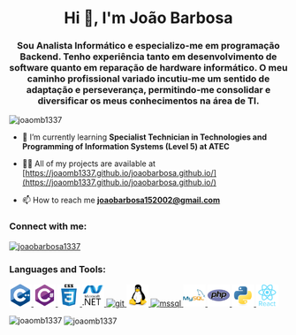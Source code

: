 <h1 align="center">Hi 👋, I'm João Barbosa</h1>
<h3 align="center">Sou Analista Informático e especializo-me em programação Backend. Tenho experiência tanto em desenvolvimento de software quanto em reparação de hardware informático. O meu caminho profissional variado incutiu-me um sentido de adaptação e perseverança, permitindo-me consolidar e diversificar os meus conhecimentos na área de TI.</h3>

<p align="left"> <img src="https://komarev.com/ghpvc/?username=joaomb1337&label=Profile%20views&color=0e75b6&style=flat" alt="joaomb1337" /> </p>

- 🌱 I’m currently learning **Specialist Technician in Technologies and Programming of Information Systems (Level 5) at ATEC**

- 👨‍💻 All of my projects are available at [https://joaomb1337.github.io/joaobarbosa.github.io/](https://joaomb1337.github.io/joaobarbosa.github.io/)

- 📫 How to reach me **joaobarbosa152002@gmail.com**

<h3 align="left">Connect with me:</h3>
<p align="left">
<a href="https://linkedin.com/in/joaobarbosa1337" target="blank"><img align="center" src="https://raw.githubusercontent.com/rahuldkjain/github-profile-readme-generator/master/src/images/icons/Social/linked-in-alt.svg" alt="joaobarbosa1337" height="30" width="40" /></a>
</p>

<h3 align="left">Languages and Tools:</h3>
<p align="left"> <a href="https://www.w3schools.com/cpp/" target="_blank" rel="noreferrer"> <img src="https://raw.githubusercontent.com/devicons/devicon/master/icons/cplusplus/cplusplus-original.svg" alt="cplusplus" width="40" height="40"/> </a> <a href="https://www.w3schools.com/cs/" target="_blank" rel="noreferrer"> <img src="https://raw.githubusercontent.com/devicons/devicon/master/icons/csharp/csharp-original.svg" alt="csharp" width="40" height="40"/> </a> <a href="https://www.w3schools.com/css/" target="_blank" rel="noreferrer"> <img src="https://raw.githubusercontent.com/devicons/devicon/master/icons/css3/css3-original-wordmark.svg" alt="css3" width="40" height="40"/> </a> <a href="https://dotnet.microsoft.com/" target="_blank" rel="noreferrer"> <img src="https://raw.githubusercontent.com/devicons/devicon/master/icons/dot-net/dot-net-original-wordmark.svg" alt="dotnet" width="40" height="40"/> </a> <a href="https://git-scm.com/" target="_blank" rel="noreferrer"> <img src="https://www.vectorlogo.zone/logos/git-scm/git-scm-icon.svg" alt="git" width="40" height="40"/> </a> <a href="https://www.linux.org/" target="_blank" rel="noreferrer"> <img src="https://raw.githubusercontent.com/devicons/devicon/master/icons/linux/linux-original.svg" alt="linux" width="40" height="40"/> </a> <a href="https://www.microsoft.com/en-us/sql-server" target="_blank" rel="noreferrer"> <img src="https://www.svgrepo.com/show/303229/microsoft-sql-server-logo.svg" alt="mssql" width="40" height="40"/> </a> <a href="https://www.mysql.com/" target="_blank" rel="noreferrer"> <img src="https://raw.githubusercontent.com/devicons/devicon/master/icons/mysql/mysql-original-wordmark.svg" alt="mysql" width="40" height="40"/> </a> <a href="https://www.php.net" target="_blank" rel="noreferrer"> <img src="https://raw.githubusercontent.com/devicons/devicon/master/icons/php/php-original.svg" alt="php" width="40" height="40"/> </a> <a href="https://www.python.org" target="_blank" rel="noreferrer"> <img src="https://raw.githubusercontent.com/devicons/devicon/master/icons/python/python-original.svg" alt="python" width="40" height="40"/> </a> <a href="https://reactjs.org/" target="_blank" rel="noreferrer"> <img src="https://raw.githubusercontent.com/devicons/devicon/master/icons/react/react-original-wordmark.svg" alt="react" width="40" height="40"/> </a> </p>

<p><img align="left" src="https://github-readme-stats.vercel.app/api/top-langs?username=joaomb1337&show_icons=true&locale=en&layout=compact" alt="joaomb1337" /></p>

<p>&nbsp;<img align="center" src="https://github-readme-stats.vercel.app/api?username=joaomb1337&show_icons=true&locale=en" alt="joaomb1337" /></p>
